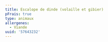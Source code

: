 ```yaml
---
title: Escalope de dinde (volaille et gibier)
pFrais: true
type: animaux
allergenes:
  - Viande
uuid: '57643232'
---
```


